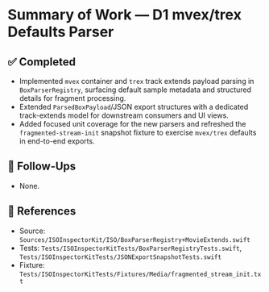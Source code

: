 # Summary of Work — D1 mvex/trex Defaults Parser

## ✅ Completed
- Implemented `mvex` container and `trex` track extends payload parsing in `BoxParserRegistry`, surfacing default sample metadata and structured details for fragment processing.
- Extended `ParsedBoxPayload`/JSON export structures with a dedicated track-extends model for downstream consumers and UI views.
- Added focused unit coverage for the new parsers and refreshed the `fragmented-stream-init` snapshot fixture to exercise `mvex/trex` defaults in end-to-end exports.

## 🔄 Follow-Ups
- None.

## 📄 References
- Source: `Sources/ISOInspectorKit/ISO/BoxParserRegistry+MovieExtends.swift`
- Tests: `Tests/ISOInspectorKitTests/BoxParserRegistryTests.swift`, `Tests/ISOInspectorKitTests/JSONExportSnapshotTests.swift`
- Fixture: `Tests/ISOInspectorKitTests/Fixtures/Media/fragmented_stream_init.txt`
